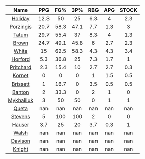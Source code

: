 |                                     Name                                     |  PPG  |  FG%  |  3P%  |  RBG  |  APG  |  STOCK  |
|:----------------------------------------------------------------------------:|:-----:|:-----:|:-----:|:-----:|:-----:|:-------:|
|      [Holiday](https://www.espn.com/nba/player/_/id/3995/jrue-holiday)       | 12.3  |  50   |  25   |  6.3  |   4   |   2.3   |
| [Porzingis](https://www.espn.com/nba/player/_/id/3102531/kristaps-porzingis) | 20.7  | 58.3  | 47.1  |  7.7  |  1.3  |    3    |
|      [Tatum](https://www.espn.com/nba/player/_/id/4065648/jayson-tatum)      | 29.7  | 55.4  |  37   |  8.3  |   4   |   1.3   |
|      [Brown](https://www.espn.com/nba/player/_/id/3917376/jaylen-brown)      | 24.7  | 49.1  | 45.8  |   6   |  2.7  |   2.3   |
|     [White](https://www.espn.com/nba/player/_/id/3078576/derrick-white)      |  15   | 62.5  | 58.3  |  4.3  |  4.3  |   3.4   |
|       [Horford](https://www.espn.com/nba/player/_/id/3213/al-horford)        |  5.3  | 36.8  |  25   |  7.3  |  1.7  |    1    |
|  [Pritchard](https://www.espn.com/nba/player/_/id/4066354/payton-pritchard)  |  2.3  | 15.4  |  10   |  2.7  |  2.7  |   0.3   |
|      [Kornet](https://www.espn.com/nba/player/_/id/3064560/luke-kornet)      |   0   |   0   |   0   |   1   |  1.5  |   0.5   |
|   [Brissett](https://www.espn.com/nba/player/_/id/4278031/oshae-brissett)    |   1   | 16.7  |   0   |  3.5  |  0.5  |   0.5   |
|     [Banton](https://www.espn.com/nba/player/_/id/4397885/dalano-banton)     |   2   | 33.3  |   0   |   2   |   1   |    0    |
|  [Mykhailiuk](https://www.espn.com/nba/player/_/id/3133602/svi-mykhailiuk)   |   3   |  50   |  50   |   0   |   1   |    1    |
|     [Queta](https://www.espn.com/nba/player/_/id/4397424/neemias-queta)      |  nan  |  nan  |  nan  |  nan  |  nan  |   nan   |
|    [Stevens](https://www.espn.com/nba/player/_/id/4066405/lamar-stevens)     |   5   |  100  |  100  |   2   |   0   |    0    |
|      [Hauser](https://www.espn.com/nba/player/_/id/4065804/sam-hauser)       |  3.7  |  25   |  20   |  3.7  |  0.3  |    1    |
|      [Walsh](https://www.espn.com/nba/player/_/id/4683689/jordan-walsh)      |  nan  |  nan  |  nan  |  nan  |  nan  |   nan   |
|      [Davison](https://www.espn.com/nba/player/_/id/4576085/jd-davison)      |  nan  |  nan  |  nan  |  nan  |  nan  |   nan   |
|     [Knight](https://www.espn.com/nba/player/_/id/4067325/nathan-knight)     |  nan  |  nan  |  nan  |  nan  |  nan  |   nan   |